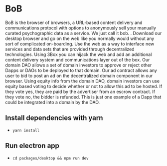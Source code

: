 # BoB 
BoB is the browser of browsers, a URL-based content delivery and communications protocol with options to anonymously sell your manually curated psychographic data as a service. We just call it bob. . Download our desktop browser and go on the web like you normally would without any sort of complicated on-boarding. Use the web as a way to interface new services and data sets that are provided through decentralized technologies. Using 3Box you can hijack the web and add an additional content delivery system and communications layer out of the box. Our domain DAO allows a set of domain investors to approve or reject other Dapps or DAOs to be deployed to that domain. Our ad contract allows any user to bid to post an ad on the decentralized domain component in our browser. Using equity info from the domain DAO, domain investors can use equity based voting to decide whether or not to allow this ad to be hosted. If they vote yes, they are paid by the advertiser from an escrow contract. If they vote no, the bidder is refunded. This is just one example of a Dapp that could be integrated into a domain by the DAO.


## Install dependencies with yarn 
 - ``` yarn install ```

## Run electron app 
-  ``` cd packages/desktop && npm run dev ```



